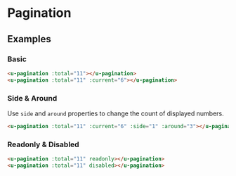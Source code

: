 # Pagination

## Examples
### Basic

``` html
<u-pagination :total="11"></u-pagination>
<u-pagination :total="11" :current="6"></u-pagination>
```

### Side & Around

Use `side` and `around` properties to change the count of displayed numbers.

``` html
<u-pagination :total="11" :current="6" :side="1" :around="3"></u-pagination>
```

### Readonly & Disabled

``` html
<u-pagination :total="11" readonly></u-pagination>
<u-pagination :total="11" disabled></u-pagination>
```
